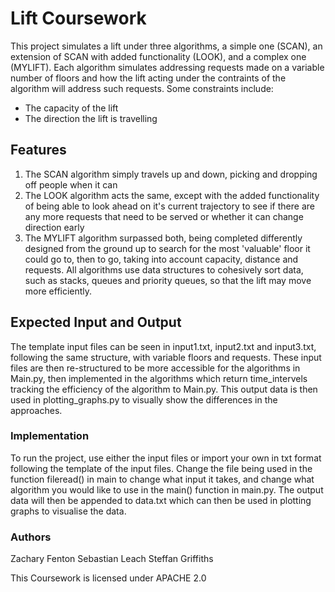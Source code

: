 # Lift Coursework
This project simulates a lift under three algorithms, a simple one (SCAN), an extension of SCAN with added functionality (LOOK), and a complex one (MYLIFT).
Each algorithm simulates addressing requests made on a variable number of floors and how the lift acting under the contraints of the algorithm will address
such requests. Some constraints include:
- The capacity of the lift
- The direction the lift is travelling

## Features
1. The SCAN algorithm simply travels up and down, picking and dropping off people when it can
2. The LOOK algorithm acts the same, except with the added functionality of being able to look ahead on it's current trajectory to see if there are any more
requests that need to be served or whether it can change direction early
3. The MYLIFT algorithm surpassed both, being completed differently designed from the ground up to search for the most 'valuable' floor it could go to,
then to go, taking into account capacity, distance and requests.
All algorithms use data structures to cohesively sort data, such as stacks, queues and priority queues, so that the lift may move more efficiently.

## Expected Input and Output
The template input files can be seen in input1.txt, input2.txt and input3.txt, following the same structure, with variable floors and requests.
These input files are then re-structured to be more accessible for the algorithms in Main.py, then implemented in the algorithms which return time_intervels tracking
the efficiency of the algorithm to Main.py.
This output data is then used in plotting_graphs.py to visually show the differences in the approaches.

### Implementation
To run the project, use either the input files or import your own in txt format following the template of the input files. Change the file being used in the function fileread() in main to change what input it takes, and change what algorithm you would like to use in the main() function in main.py. The output data will then be appended to data.txt which can then be used in plotting graphs to visualise the data.

### Authors
Zachary Fenton
Sebastian Leach
Steffan Griffiths

This Coursework is licensed under APACHE 2.0


